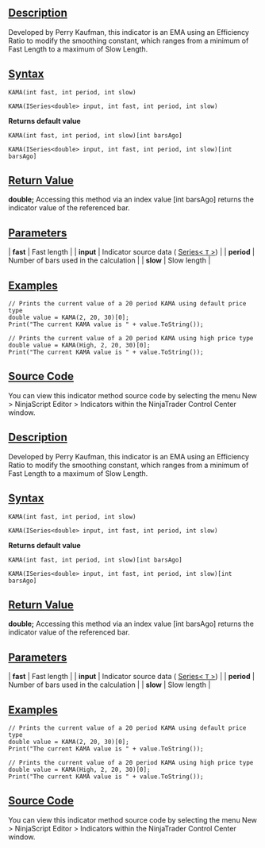 ## [Description](https://developer.ninjatrader.com/docs/desktop/moving_average_kaufmans_adaptive\#description)

Developed by Perry Kaufman, this indicator is an EMA using an Efficiency Ratio to modify the smoothing constant, which ranges from a minimum of Fast Length to a maximum of Slow Length.

## [Syntax](https://developer.ninjatrader.com/docs/desktop/moving_average_kaufmans_adaptive\#syntax)

`KAMA(int fast, int period, int slow)`

`KAMA(ISeries<double> input, int fast, int period, int slow)`

**Returns default value**

`KAMA(int fast, int period, int slow)[int barsAgo]`

`KAMA(ISeries<double> input, int fast, int period, int slow)[int barsAgo]`

## [Return Value](https://developer.ninjatrader.com/docs/desktop/moving_average_kaufmans_adaptive\#return-value)

**double;** Accessing this method via an index value \[int barsAgo\] returns the indicator value of the referenced bar.

## [Parameters](https://developer.ninjatrader.com/docs/desktop/moving_average_kaufmans_adaptive\#parameters)

| **fast** | Fast length |
| **input** | Indicator source data ( [Series< `T` >](https://developer.ninjatrader.com/docs/desktop/seriest)) |
| **period** | Number of bars used in the calculation |
| **slow** | Slow length |

## [Examples](https://developer.ninjatrader.com/docs/desktop/moving_average_kaufmans_adaptive\#examples)

```jsx-150469391 csharp
// Prints the current value of a 20 period KAMA using default price type
double value = KAMA(2, 20, 30)[0];
Print("The current KAMA value is " + value.ToString());

// Prints the current value of a 20 period KAMA using high price type
double value = KAMA(High, 2, 20, 30)[0];
Print("The current KAMA value is " + value.ToString());

```

## [Source Code](https://developer.ninjatrader.com/docs/desktop/moving_average_kaufmans_adaptive\#source-code)

You can view this indicator method source code by selecting the menu New > NinjaScript Editor > Indicators within the NinjaTrader Control Center window.

## [Description](https://developer.ninjatrader.com/docs/desktop/moving_average_kaufmans_adaptive\#description)

Developed by Perry Kaufman, this indicator is an EMA using an Efficiency Ratio to modify the smoothing constant, which ranges from a minimum of Fast Length to a maximum of Slow Length.

## [Syntax](https://developer.ninjatrader.com/docs/desktop/moving_average_kaufmans_adaptive\#syntax)

`KAMA(int fast, int period, int slow)`

`KAMA(ISeries<double> input, int fast, int period, int slow)`

**Returns default value**

`KAMA(int fast, int period, int slow)[int barsAgo]`

`KAMA(ISeries<double> input, int fast, int period, int slow)[int barsAgo]`

## [Return Value](https://developer.ninjatrader.com/docs/desktop/moving_average_kaufmans_adaptive\#return-value)

**double;** Accessing this method via an index value \[int barsAgo\] returns the indicator value of the referenced bar.

## [Parameters](https://developer.ninjatrader.com/docs/desktop/moving_average_kaufmans_adaptive\#parameters)

| **fast** | Fast length |
| **input** | Indicator source data ( [Series< `T` >](https://developer.ninjatrader.com/docs/desktop/seriest)) |
| **period** | Number of bars used in the calculation |
| **slow** | Slow length |

## [Examples](https://developer.ninjatrader.com/docs/desktop/moving_average_kaufmans_adaptive\#examples)

```jsx-150469391 csharp
// Prints the current value of a 20 period KAMA using default price type
double value = KAMA(2, 20, 30)[0];
Print("The current KAMA value is " + value.ToString());

// Prints the current value of a 20 period KAMA using high price type
double value = KAMA(High, 2, 20, 30)[0];
Print("The current KAMA value is " + value.ToString());

```

## [Source Code](https://developer.ninjatrader.com/docs/desktop/moving_average_kaufmans_adaptive\#source-code)

You can view this indicator method source code by selecting the menu New > NinjaScript Editor > Indicators within the NinjaTrader Control Center window.